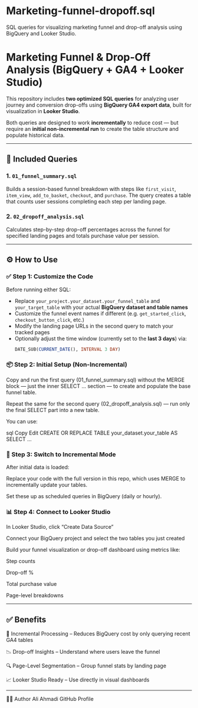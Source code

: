 # Marketing-funnel-dropoff.sql
SQL queries for visualizing marketing funnel and drop-off analysis using BigQuery and Looker Studio.

# Marketing Funnel & Drop-Off Analysis (BigQuery + GA4 + Looker Studio)

This repository includes **two optimized SQL queries** for analyzing user journey and conversion drop-offs using **BigQuery GA4 export data**, built for visualization in **Looker Studio**.

Both queries are designed to work **incrementally** to reduce cost — but require an **initial non-incremental run** to create the table structure and populate historical data.

---

## 📁 Included Queries

### 1. `01_funnel_summary.sql`
Builds a session-based funnel breakdown with steps like `first_visit`, `item_view`, `add_to_basket`, `checkout`, and `purchase`. The query creates a table that counts user sessions completing each step per landing page.

### 2. `02_dropoff_analysis.sql`
Calculates step-by-step drop-off percentages across the funnel for specified landing pages and totals purchase value per session.

---

## ⚙️ How to Use

### ✅ Step 1: Customize the Code

Before running either SQL:

- Replace `your_project.your_dataset.your_funnel_table` and `your_target_table` with your actual **BigQuery dataset and table names**
- Customize the funnel event names if different (e.g. `get_started_click`, `checkout_button_click`, etc.)
- Modify the landing page URLs in the second query to match your tracked pages
- Optionally adjust the time window (currently set to the **last 3 days**) via:
  ```sql
  DATE_SUB(CURRENT_DATE(), INTERVAL 3 DAY)

### 📦 Step 2: Initial Setup (Non-Incremental)
Copy and run the first query (01_funnel_summary.sql) without the MERGE block — just the inner SELECT ... section — to create and populate the base funnel table.

Repeat the same for the second query (02_dropoff_analysis.sql) — run only the final SELECT part into a new table.

You can use:

sql
Copy
Edit
CREATE OR REPLACE TABLE your_dataset.your_table AS
SELECT ...

### 🔁 Step 3: Switch to Incremental Mode
After initial data is loaded:

Replace your code with the full version in this repo, which uses MERGE to incrementally update your tables.

Set these up as scheduled queries in BigQuery (daily or hourly).

### 📊 Step 4: Connect to Looker Studio
In Looker Studio, click “Create Data Source”

Connect your BigQuery project and select the two tables you just created

Build your funnel visualization or drop-off dashboard using metrics like:

Step counts

Drop-off %

Total purchase value

Page-level breakdowns

---

## ✅ Benefits

🔄 Incremental Processing – Reduces BigQuery cost by only querying recent GA4 tables

📉 Drop-off Insights – Understand where users leave the funnel

🔍 Page-Level Segmentation – Group funnel stats by landing page

📈 Looker Studio Ready – Use directly in visual dashboards

---

👨‍💻 Author
Ali Ahmadi
GitHub Profile
